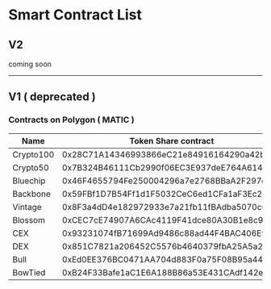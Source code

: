 # Smart Contract List

## V2

coming soon



***



## V1  ( deprecated )

### Contracts on Polygon ( MATIC )&#x20;

<table><thead><tr><th width="189">Name</th><th>Token Share contract</th></tr></thead><tbody><tr><td>Crypto100</td><td>0x28C71A14346993866eC21e84916164290a42b3D4</td></tr><tr><td>Crypto50</td><td>0x7B324B46111Cb2990f06EC3E937deE764A614903</td></tr><tr><td>Bluechip</td><td>0x46F4655794Fe250004296a7e2768BBaA2F297e98</td></tr><tr><td>Backbone</td><td>0x59FBf1D7B54Ff1d1F5032CeC6ed1CFa1aF3Ec2D1</td></tr><tr><td>Vintage</td><td>0x8F3a4dD4e182972933e7a21fb11fBAdba5070c6B</td></tr><tr><td>Blossom</td><td>0xCEC7cE74907A6CAc4119F41dce80A30B1e8c9d70</td></tr><tr><td>CEX</td><td>0x93231074fB71699Ad9486c88ad44F4BAC406E95C</td></tr><tr><td>DEX</td><td>0x851C7821a206452C5576b4640379fbA25A5a29F9</td></tr><tr><td>Bull</td><td>0xEd0EE376BC0471AA704d883F0a75F08B95a446Df</td></tr><tr><td>BowTied</td><td>0xB24F33Bafe1aC1E6A188B86a53E431CAdf142e41</td></tr></tbody></table>





